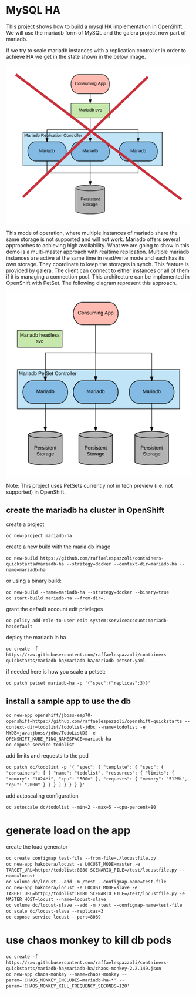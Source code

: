 # MySQL HA

This project shows how to build a mysql HA implementation in OpenShift.
We will use the mariadb form of MySQL and the galera project now part of mariadb.

If we try to scale mariadb instances with a replication controller in order to achieve HA we get in the state shown in the below image. 

![](media/Mariadb-ha-rc.png "")

This mode of operation, where multiple instances of mariadb share the same storage is not supported and will not work.
Mariadb offers several approaches to achieving high availability.
What we are going to show in this demo is a multi-master approach with realtime replication.
Multiple mariadb instances are active at the same time in read/write mode and each has its own storage.
They coordinate to keep the storages in synch.
This feature is provided by galera.
The client can connect to either instances or all of them if it is managing a connection pool.
This architecture can be implemented in OpenShift with PetSet.
The following diagram represent this approach.

![](media/Mariadb-ha-petset.png "")

Note: This project uses PetSets currently not in tech preview (i.e. not supported) in OpenShift.

## create the mariadb ha cluster in OpenShift

create a project

```
oc new-project mariadb-ha
```
create a new build with the maria db image

```
oc new-build https://github.com/raffaelespazzoli/containers-quickstarts#mariadb-ha --strategy=docker --context-dir=mariadb-ha --name=mariadb-ha
```
or using a binary build:
```
oc new-build --name=mariadb-ha --strategy=docker --binary=true
oc start-build mariadb-ha --from-dir=.
```

grant the default account edit privileges
```
oc policy add-role-to-user edit system:serviceaccount:mariadb-ha:default
```
deploy the mariadb in ha
```
oc create -f https://raw.githubusercontent.com/raffaelespazzoli/containers-quickstarts/mariadb-ha/mariadb-ha/mariadb-petset.yaml
```
if needed here is how you scale a petset:
```
oc patch petset mariadb-ha -p '{"spec":{"replicas":3}}'
```

## install a sample app to use the db

```
oc new-app openshift/jboss-eap70-openshift~https://github.com/raffaelespazzoli/openshift-quickstarts --context-dir=todolist/todolist-jdbc --name=todolist -e MYDB=java:jboss/jdbc/TodoListDS -e OPENSHIFT_KUBE_PING_NAMESPACE=mariadb-ha
oc expose service todolist
```
add limits and requests to the pod
```
oc patch dc/todolist -p '{ "spec": { "template": { "spec": { "containers": [ { "name": "todolist", "resources": { "limits": { "memory": "1024Mi", "cpu": "500m" }, "requests": { "memory": "512Mi", "cpu": "200m" } } } ] } } } }'
```
add autoscaling configuration
```
oc autoscale dc/todolist --min=2 --max=5 --cpu-percent=80
```

# generate load on the app

create the load generator
```
oc create configmap test-file --from-file=./locustfile.py
oc new-app hakobera/locust -e LOCUST_MODE=master -e TARGET_URL=http://todolist:8080 SCENARIO_FILE=/test/locustfile.py --name=locust
oc volume dc/locust --add -m /test --configmap-name=test-file
oc new-app hakobera/locust -e LOCUST_MODE=slave -e TARGET_URL=http://todolist:8080 SCENARIO_FILE=/test/locustfile.py -e MASTER_HOST=locust --name=locust-slave
oc volume dc/locust-slave --add -m /test --configmap-name=test-file
oc scale dc/locust-slave --replicas=3
oc expose service locust --port=8089
```

# use chaos monkey to kill db pods

```
oc create -f https://raw.githubusercontent.com/raffaelespazzoli/containers-quickstarts/mariadb-ha/mariadb-ha/chaos-monkey-2.2.149.json
oc new-app chaos-monkey --name=chaos-monkey --param='CHAOS_MONKEY_INCLUDES=mariadb-ha-*' --param='CHAOS_MONKEY_KILL_FREQUENCY_SECONDS=120'
```
